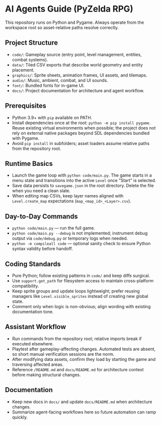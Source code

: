 # AI Agents Guide (PyZelda RPG)

This repository runs on Python and Pygame. Always operate from the workspace root so asset-relative paths resolve correctly.

## Project Structure

- `code/`: Gameplay source (entry point, level management, entities, combat systems).
- `data/`: Tiled CSV exports that describe world geometry and entity placement.
- `graphics/`: Sprite sheets, animation frames, UI assets, and tilemaps.
- `audio/`: Music, ambient, combat, and UI sounds.
- `font/`: Bundled fonts for in-game UI.
- `docs/`: Project documentation for architecture and agent workflow.

## Prerequisites

- Python 3.9+ with `pip` available on PATH.
- Install dependencies once at the root: `python -m pip install pygame`. Reuse existing virtual environments when possible; the project does not rely on external native packages beyond SDL dependencies bundled with Pygame.
- Avoid `pip install` in subfolders; asset loaders assume relative paths from the repository root.

## Runtime Basics

- Launch the game loop with `python code/main.py`. The game starts in a menu state and transitions into the active `Level` once "Start" is selected.
- Save data persists to `savegame.json` in the root directory. Delete the file when you need a clean slate.
- When editing map CSVs, keep layer names aligned with `Level.create_map` expectations (`map_<map_id>_<Layer>.csv`).

## Day-to-Day Commands

- `python code/main.py` — run the full game.
- `python code/main.py --debug` is not implemented; instrument debug output via `code/debug.py` or temporary logs when needed.
- `python -m compileall code` — optional sanity check to ensure Python syntax validity before handoff.

## Coding Standards

- Pure Python; follow existing patterns in `code/` and keep diffs surgical.
- Use `support.get_path` for filesystem access to maintain cross-platform compatibility.
- Keep sprite groups and update loops lightweight; prefer reusing managers like `Level.visible_sprites` instead of creating new global state.
- Comment only when logic is non-obvious; align wording with existing documentation tone.

## Assistant Workflow

- Run commands from the repository root; relative imports break if executed elsewhere.
- Playtest after gameplay-affecting changes. Automated tests are absent, so short manual verification sessions are the norm.
- After modifying data assets, confirm they load by starting the game and traversing affected areas.
- Reference `/README.md` and `docs/README.md` for architecture context before making structural changes.

## Documentation

- Keep new docs in `docs/` and update `docs/README.md` when architecture changes.
- Summarize agent-facing workflows here so future automation can ramp quickly.
